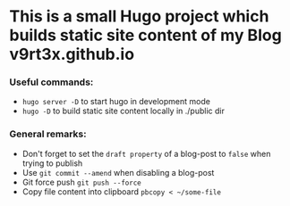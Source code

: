 # This is a small Hugo project which builds static site content of my Blog v9rt3x.github.io

### Useful commands:

- ```hugo server -D``` to start hugo in development mode
- ```hugo -D``` to build static site content locally in ./public dir


### General remarks:

- Don't forget to set the ```draft property``` of a blog-post to ```false```
  when trying to publish
- Use ```git commit --amend``` when disabling a blog-post
- Git force push ```git push --force```
- Copy file content into clipboard ```pbcopy < ~/some-file```